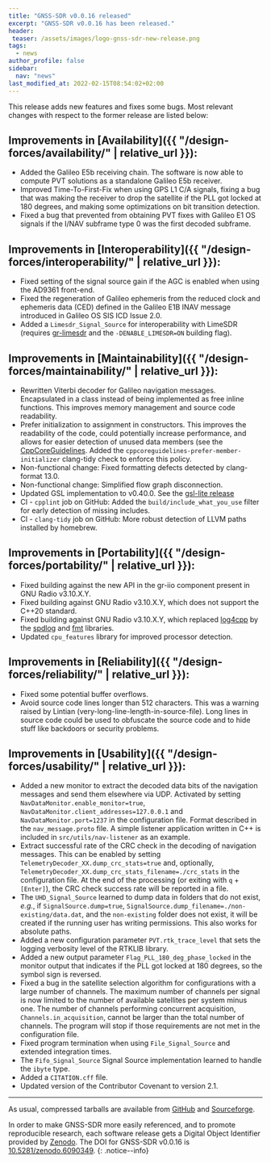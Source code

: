 ```yaml
---
title: "GNSS-SDR v0.0.16 released"
excerpt: "GNSS-SDR v0.0.16 has been released."
header:
 teaser: /assets/images/logo-gnss-sdr-new-release.png
tags:
  - news
author_profile: false
sidebar:
  nav: "news"
last_modified_at: 2022-02-15T08:54:02+02:00
---
```


This release adds new features and fixes some bugs. Most relevant changes with respect to the former release are listed below:

## Improvements in [Availability]({{ "/design-forces/availability/" | relative_url }}):

- Added the Galileo E5b receiving chain. The software is now able to compute PVT solutions as a standalone Galileo E5b receiver.
- Improved Time-To-First-Fix when using GPS L1 C/A signals, fixing a bug that was making the receiver to drop the satellite if the PLL got locked at 180 degrees, and making some optimizations on bit transition detection.
- Fixed a bug that prevented from obtaining PVT fixes with Galileo E1 OS signals if the I/NAV subframe type 0 was the first decoded subframe.

## Improvements in [Interoperability]({{ "/design-forces/interoperability/" | relative_url }}):

- Fixed setting of the signal source gain if the AGC is enabled when using the AD9361 front-end.
- Fixed the regeneration of Galileo ephemeris from the reduced clock and ephemeris data (CED) defined in the Galileo E1B INAV message introduced in Galileo OS SIS ICD Issue 2.0.
- Added a `Limesdr_Signal_Source` for interoperability with LimeSDR (requires [gr-limesdr](https://github.com/myriadrf/gr-limesdr) and the `-DENABLE_LIMESDR=ON` building flag).

## Improvements in [Maintainability]({{ "/design-forces/maintainability/" | relative_url }}):

- Rewritten Viterbi decoder for Galileo navigation messages. Encapsulated in a class instead of being implemented as free inline functions. This improves memory management and source code readability.
- Prefer initialization to assignment in constructors. This improves the readability of the code, could potentially increase performance, and allows for easier detection of unused data members (see the [CppCoreGuidelines](https://github.com/isocpp/CppCoreGuidelines/blob/master/CppCoreGuidelines.md/#Rc-initialize). Added the `cppcoreguidelines-prefer-member-initializer` clang-tidy check to enforce this policy.
- Non-functional change: Fixed formatting defects detected by clang-format 13.0.
- Non-functional change: Simplified flow graph disconnection.
- Updated GSL implementation to v0.40.0. See the [gsl-lite release](https://github.com/gsl-lite/gsl-lite/releases/tag/v0.40.0)
- CI - `cpplint` job on GitHub: Added the `build/include_what_you_use` filter for early detection of missing includes.
- CI - `clang-tidy` job on GitHub: More robust detection of LLVM paths installed by homebrew.

## Improvements in [Portability]({{ "/design-forces/portability/" | relative_url }}):

- Fixed building against the new API in the gr-iio component present in GNU Radio v3.10.X.Y.
- Fixed building against GNU Radio v3.10.X.Y, which does not support the C++20 standard.
- Fixed building against GNU Radio v3.10.X.Y, which replaced [log4cpp](https://log4cpp.sourceforge.net/) by the [spdlog](https://github.com/gabime/spdlog) and [fmt](https://github.com/fmtlib/fmt) libraries.
- Updated `cpu_features` library for improved processor detection.

## Improvements in [Reliability]({{ "/design-forces/reliability/" | relative_url }}):

- Fixed some potential buffer overflows.
- Avoid source code lines longer than 512 characters. This was a warning raised by Lintian (very-long-line-length-in-source-file). Long lines in source code could be used to obfuscate the source code and to hide stuff like backdoors or security problems.

## Improvements in [Usability]({{ "/design-forces/usability/" | relative_url }}):

- Added a new monitor to extract the decoded data bits of the navigation messages and send them elsewhere via UDP. Activated by setting `NavDataMonitor.enable_monitor=true`, `NavDataMonitor.client_addresses=127.0.0.1` and `NavDataMonitor.port=1237` in the configuration file. Format described in the `nav_message.proto` file. A simple listener application written in C++ is included in `src/utils/nav-listener` as an example.
- Extract successful rate of the CRC check in the decoding of navigation messages. This can be enabled by setting `TelemetryDecoder_XX.dump_crc_stats=true` and, optionally, `TelemetryDecoder_XX.dump_crc_stats_filename=./crc_stats` in the configuration file. At the end of the processing (or exiting with `q` + `[Enter]`), the CRC check success rate will be reported in a file.
- The `UHD_Signal_Source` learned to dump data in folders that do not exist, _e.g._, if `SignalSource.dump=true`, `SignalSource.dump_filename=./non-existing/data.dat`, and the `non-existing` folder does not exist, it will be created if the running user has writing permissions. This also works for absolute paths.
- Added a new configuration parameter `PVT.rtk_trace_level` that sets the logging verbosity level of the RTKLIB library.
- Added a new output parameter `Flag_PLL_180_deg_phase_locked` in the monitor output that indicates if the PLL got locked at 180 degrees, so the symbol sign is reversed.
- Fixed a bug in the satellite selection algorithm for configurations with a large number of channels. The maximum number of channels per signal is now limited to the number of available satellites per system minus one. The number of channels performing concurrent acquisition, `Channels.in_acquisition`, cannot be larger than the total number of channels. The program will stop if those requirements are not met in the configuration file.
- Fixed program termination when using `File_Signal_Source` and extended integration times.
- The `Fifo_Signal_Source` Signal Source implementation learned to handle the `ibyte` type.
- Added a `CITATION.cff` file.  
- Updated version of the Contributor Covenant to version 2.1.


-----


As usual, compressed tarballs are available from [GitHub](https://github.com/gnss-sdr/gnss-sdr/releases/tag/v0.0.16) and [Sourceforge](https://sourceforge.net/projects/gnss-sdr/).

<a href="https://doi.org/10.5281/zenodo.6090349" ><i class="ai ai-fw ai-doi ai-lg" aria-hidden="true"></i></a>In order to make GNSS-SDR more easily referenced, and to promote reproducible research, each software release gets a Digital Object Identifier provided by [Zenodo](https://help.zenodo.org/faq/). The DOI for GNSS-SDR v0.0.16 is [10.5281/zenodo.6090349](https://doi.org/10.5281/zenodo.6090349).
{: .notice--info}
